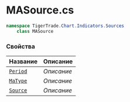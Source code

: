 
# MASource.cs
```csharp
namespace TigerTrade.Chart.Indicators.Sources  
    class MASource
```

### Свойства
| Название | Описание |
| --- | --- |
| [`Period`](./Свойства/Period.md) | *Описание* |
| [`MaType`](./Свойства/MaType.md) | *Описание* |
| [`Source`](./Свойства/Source.md) | *Описание* |
